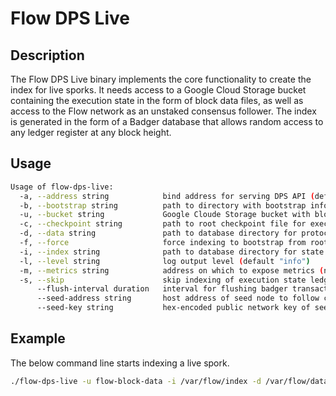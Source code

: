 # Flow DPS Live

## Description

The Flow DPS Live binary implements the core functionality to create the index for live sporks.
It needs access to a Google Cloud Storage bucket containing the execution state in the form of block data files, as well as access to the Flow network as an unstaked consensus follower.
The index is generated in the form of a Badger database that allows random access to any ledger register at any block height.

## Usage

```sh
Usage of flow-dps-live:
  -a, --address string            bind address for serving DPS API (default "127.0.0.1:5005")
  -b, --bootstrap string          path to directory with bootstrap information for spork (default "bootstrap")
  -u, --bucket string             Google Cloude Storage bucket with block data records
  -c, --checkpoint string         path to root checkpoint file for execution state trie
  -d, --data string               path to database directory for protocol data (default "data")
  -f, --force                     force indexing to bootstrap from root checkpoint and overwrite existing index
  -i, --index string              path to database directory for state index (default "index")
  -l, --level string              log output level (default "info")
  -m, --metrics string            address on which to expose metrics (no metrics are exposed when left empty)
  -s, --skip                      skip indexing of execution state ledger registers
      --flush-interval duration   interval for flushing badger transactions (0s for disabled)
      --seed-address string       host address of seed node to follow consensus
      --seed-key string           hex-encoded public network key of seed node to follow consensus

```

## Example

The below command line starts indexing a live spork.

```sh
./flow-dps-live -u flow-block-data -i /var/flow/index -d /var/flow/data -c /var/flow/bootstrap/root.checkpoint -b /var/flow/bootstrap/public --seed-address access.canary.nodes.onflow.org:9000 --seed-key cfce845fa9b0fb38402640f997233546b10fec3f910bf866c43a0db58ab6a1e4
```
